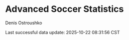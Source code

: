# Advanced Soccer Statistics
Denis Ostroushko

<!-- gfm -->

Last successful data update: 2025-10-22 08:31:56 CST
